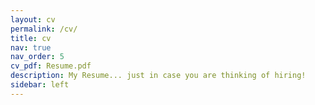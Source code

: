 ```yaml
---
layout: cv
permalink: /cv/
title: cv
nav: true
nav_order: 5
cv_pdf: Resume.pdf
description: My Resume... just in case you are thinking of hiring! 
sidebar: left
---
```

